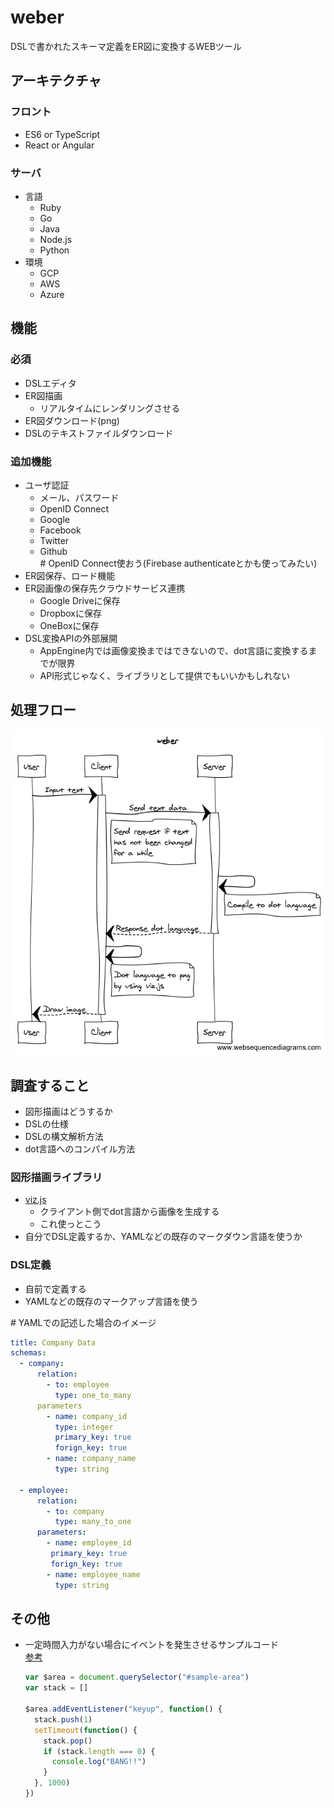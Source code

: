 # weber
DSLで書かれたスキーマ定義をER図に変換するWEBツール

## アーキテクチャ
### フロント
  * ES6 or TypeScript
  * React or Angular

### サーバ
  * 言語
    * Ruby
    * Go
    * Java
    * Node.js
    * Python
  * 環境
    * GCP
    * AWS
    * Azure


## 機能
### 必須
  * DSLエディタ
  * ER図描画
    - リアルタイムにレンダリングさせる
  * ER図ダウンロード(png)
  * DSLのテキストファイルダウンロード

### 追加機能
  * ユーザ認証
    - メール、パスワード
    - OpenID Connect
    - Google
    - Facebook
    - Twitter
    - Github  
    \# OpenID Connect使おう(Firebase authenticateとかも使ってみたい)
  * ER図保存、ロード機能
  * ER図画像の保存先クラウドサービス連携
    - Google Driveに保存
    - Dropboxに保存
    - OneBoxに保存
  * DSL変換APIの外部展開
    - AppEngine内では画像変換まではできないので、dot言語に変換するまでが限界
    - API形式じゃなく、ライブラリとして提供でもいいかもしれない


## 処理フロー
  ![weber flow](document/weber_flow.png)


## 調査すること
  * 図形描画はどうするか
  * DSLの仕様
  * DSLの構文解析方法
  * dot言語へのコンパイル方法

### 図形描画ライブラリ
  * [viz.js](http://viz-js.com/)
    * クライアント側でdot言語から画像を生成する
    * これ使っとこう
  * 自分でDSL定義するか、YAMLなどの既存のマークダウン言語を使うか

### DSL定義
  * 自前で定義する
  * YAMLなどの既存のマークアップ言語を使う

  \# YAMLでの記述した場合のイメージ

  ```yaml
  title: Company Data
  schemas:
    - company:
        relation:
          - to: employee
            type: one_to_many
        parameters
          - name: company_id
            type: integer
            primary_key: true
            forign_key: true
          - name: company_name
            type: string
    
    - employee:
        relation:
          - to: company
            type: many_to_one
        parameters:
          - name: employee_id
           primary_key: true
           forign_key: true
          - name: employee_name
            type: string
  ```


## その他
* 一定時間入力がない場合にイベントを発生させるサンプルコード  
  [参考](http://hakoniwahaniwa.hatenablog.com/entry/2013/10/13/205443)

  ```javascript
  var $area = document.querySelector("#sample-area")
  var stack = []

  $area.addEventListener("keyup", function() {
    stack.push(1)
    setTimeout(function() {
      stack.pop()
      if (stack.length === 0) {
        console.log("BANG!!")
      }
    }, 1000)
  })
  ```
